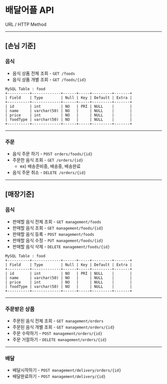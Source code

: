 # 배달어플 API

URL / HTTP Method


---
## [손님 기준]
### 음식
- 음식 상품 전체 조회 - `GET /foods`
- 음식 상품 개별 조회 - `GET /foods/{id}`
```
MySQL Table : food
+----------+-------------+------+-----+---------+-------+
| Field    | Type        | Null | Key | Default | Extra |
+----------+-------------+------+-----+---------+-------+
| id       | int         | NO   | PRI | NULL    |       |
| name     | varchar(50) | NO   |     | NULL    |       |
| price    | int         | NO   |     | NULL    |       |
| foodType | varchar(50) | NO   |     | NULL    |       |
+----------+-------------+------+-----+---------+-------+
```


---
### 주문
- 음식 주문 하기 - `POST orders/foods/{id}`
- 주문한 음식 조회 - `GET /orders/{id}`
  - ex) 배송준비중, 배송중, 배송완료
- 음식 주문 취소 - `DELETE /orders/{id}`


---
## [매장기준]
### 음식
- 판매할 음식 전체 조회 - `GET management/foods`
- 판매할 음식 조회 - `GET management/foods/{id}`
- 판매할 음식 등록 - `POST management/foods`
- 판매할 음식 수정 - `PUT management/foods/{id}`
- 판매할 음식 삭제 - `DELETE management/foods/{id}`

```
MySQL Table : food
+----------+-------------+------+-----+---------+-------+
| Field    | Type        | Null | Key | Default | Extra |
+----------+-------------+------+-----+---------+-------+
| id       | int         | NO   | PRI | NULL    |       |
| name     | varchar(50) | NO   |     | NULL    |       |
| price    | int         | NO   |     | NULL    |       |
| foodType | varchar(50) | NO   |     | NULL    |       |
+----------+-------------+------+-----+---------+-------+
```

---
### 주문받은 상품
- 주문된 음식 전체 조회 - `GET management/orders`
- 주문된 음식 개별 조회 - `GET management/orders/{id}`
- 주문 수락하기 - `POST management/orders/{id}`
- 주문 거절하기 - `DELETE management/orders/{id}`

---
### 배달
- 배달시작하기 - `POST management/delivery/orders/{id}`
- 배달완료하기 - `POST management/delivery/{id}`